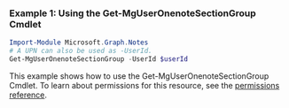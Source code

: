 ### Example 1: Using the Get-MgUserOnenoteSectionGroup Cmdlet
```powershell
Import-Module Microsoft.Graph.Notes
# A UPN can also be used as -UserId.
Get-MgUserOnenoteSectionGroup -UserId $userId
```
This example shows how to use the Get-MgUserOnenoteSectionGroup Cmdlet.
To learn about permissions for this resource, see the [permissions reference](/graph/permissions-reference).
